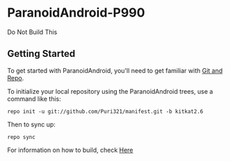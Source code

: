 ParanoidAndroid-P990
===============

Do Not Build This

Getting Started
---------------

To get started with ParanoidAndroid, you'll need to get
familiar with [Git and Repo](http://source.android.com/download/using-repo).

To initialize your local repository using the ParanoidAndroid trees, use a command like this:

    repo init -u git://github.com/Puri321/manifest.git -b kitkat2.6

Then to sync up:

    repo sync

For information on how to build, check [Here](https://github.com/AOSPA/manifest)
